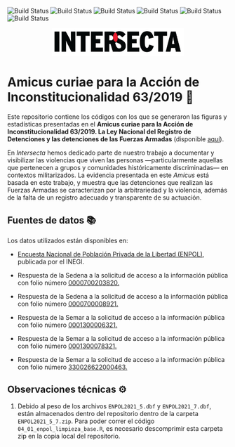 ![Build Status](https://img.shields.io/static/v1?label=Autoría&message=Intersecta&color=EC1E2D) 
![Build Status](https://img.shields.io/github/stars/IntersectaOrg/amicus_scjn_detenciones?&color=yellow)
![Build Status](https://img.shields.io/github/directory-file-count/IntersectaOrg/amicus_scjn_detenciones) 
![Build Status](https://img.shields.io/tokei/lines/github/IntersectaOrg/amicus_scjn_detenciones)
![Build Status](https://img.shields.io/twitter/follow/intersectaorg?label=Follow&style=social)
![Build Status](https://img.shields.io/github/followers/IntersectaOrg?style=social)

<p align="center">
<img src = "logo.jpg" alt="foo" width="300">
</p> 


# Amicus curiae para la Acción de Inconstitucionalidad 63/2019 :scroll:

Este repositorio contiene los códigos con los que se generaron las figuras y estadísticas presentadas en el **Amicus curiae para la Acción de Inconstitucionalidad 63/2019. La Ley Nacional del Registro de Detenciones y las detenciones de las Fuerzas Armadas** (disponible [aquí](https://www.intersecta.org/amicus-curiae-para-la-accion-de-inconstitucionalidad-63-2019/)).

En *Intersecta* hemos dedicado parte de nuestro trabajo a documentar y visibilizar las violencias que viven las personas —particularmente aquellas que pertenecen a grupos y comunidades históricamente discriminadas— en contextos militarizados. La evidencia presentada en este *Amicus* está basada en este trabajo, y muestra que las detenciones que realizan las Fuerzas Armadas se caracterizan por la arbitrariedad y la violencia, además de la falta de un registro adecuado y transparente de su actuación.

## Fuentes de datos :books:

Los datos utilizados están disponibles en: 

- [Encuesta Nacional de Población Privada de la Libertad (ENPOL)](https://www.inegi.org.mx/programas/enpol/2021/), publicada por el INEGI. 

- Respuesta de la Sedena a la solicitud de acceso a la información pública con folio número [0000700203820.](https://tinyurl.com/2hvqnpyr) 

- Respuesta de la Sedena a la solicitud de acceso a la información pública con folio número [0000700008921.](https://tinyurl.com/2zvlo6zw)

- Respuesta de la Semar a la solicitud de acceso a la información pública con folio número [0001300006321.](https://tinyurl.com/2edxcue3)

- Respuesta de la Semar a la solicitud de acceso a la información pública con folio número [0001300078321.](https://tinyurl.com/2pb9pdcn)

- Respuesta de la Semar a la solicitud de acceso a la información pública con folio número [330026622000463.](https://tinyurl.com/2opchkaa)


## Observaciones técnicas :gear:
1. Debido al peso de los archivos `ENPOL2021_5.dbf` y `ENPOL2021_7.dbf`, están almacenados dentro del repositorio dentro de la carpeta `ENPOL2021_5_7.zip`. Para poder correr el código `04_01_enpol_limpieza_base.R`, es necesario descomprimir esta carpeta zip en la copia local del repositorio.

